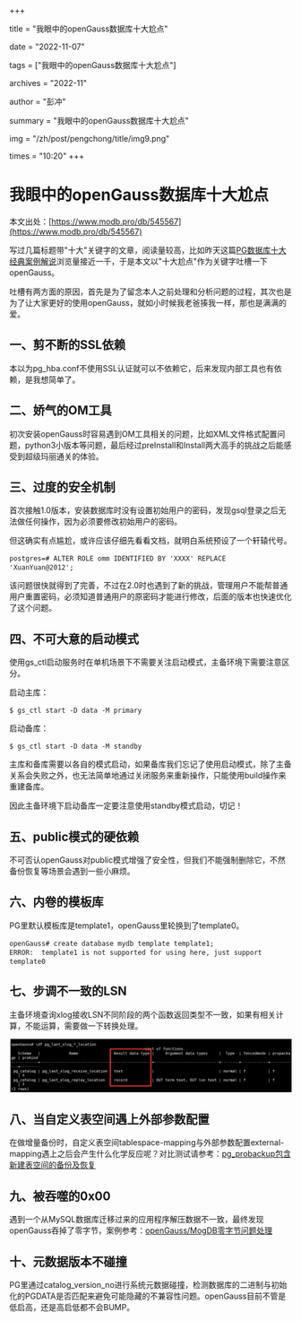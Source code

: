 +++

title = "我眼中的openGauss数据库十大尬点" 

date = "2022-11-07" 

tags = ["我眼中的openGauss数据库十大尬点"] 

archives = "2022-11" 

author = "彭冲" 

summary = "我眼中的openGauss数据库十大尬点"

img = "/zh/post/pengchong/title/img9.png" 

times = "10:20"
+++

# 我眼中的openGauss数据库十大尬点

本文出处：[https://www.modb.pro/db/545567](https://www.modb.pro/db/545567)

写过几篇标题带"十大"关键字的文章，阅读量较高，比如昨天这篇[PG数据库十大经典案例解说](https://www.modb.pro/db/544144)浏览量接近一千，于是本文以"十大尬点"作为关键字吐槽一下openGauss。

吐槽有两方面的原因，首先是为了留念本人之前处理和分析问题的过程，其次也是为了让大家更好的使用openGauss，就如小时候我老爸揍我一样，那也是满满的爱。

## 一、剪不断的SSL依赖

本以为pg_hba.conf不使用SSL认证就可以不依赖它，后来发现内部工具也有依赖，是我想简单了。

## 二、娇气的OM工具

初次安装openGauss时容易遇到OM工具相关的问题，比如XML文件格式配置问题，python3小版本等问题，最后经过preInstall和Install两大高手的挑战之后能感受到超级玛丽通关的体验。

## 三、过度的安全机制

首次接触1.0版本，安装数据库时没有设置初始用户的密码，发现gsql登录之后无法做任何操作，因为必须要修改初始用户的密码。

但这确实有点尴尬，或许应该仔细先看看文档，就明白系统预设了一个轩辕代号。

```
postgres=# ALTER ROLE omm IDENTIFIED BY 'XXXX' REPLACE 'XuanYuan@2012';
```

该问题很快就得到了完善，不过在2.0时也遇到了新的挑战，管理用户不能帮普通用户重置密码，必须知道普通用户的原密码才能进行修改，后面的版本也快速优化了这个问题。

## 四、不可大意的启动模式

使用gs_ctl启动服务时在单机场景下不需要关注启动模式，主备环境下需要注意区分。

启动主库：

```
$ gs_ctl start -D data -M primary
```

启动备库：

```
$ gs_ctl start -D data -M standby
```

主库和备库需要以各自的模式启动，如果备库我们忘记了使用启动模式，除了主备关系会失败之外，也无法简单地通过关闭服务来重新操作，只能使用build操作来重建备库。

因此主备环境下启动备库一定要注意使用standby模式启动，切记！

## 五、public模式的硬依赖

不可否认openGauss对public模式增强了安全性，但我们不能强制删除它，不然备份恢复等场景会遇到一些小麻烦。

## 六、内卷的模板库

PG里默认模板库是template1，openGauss里轮换到了template0。

```
openGauss# create database mydb template template1;
ERROR:  template1 is not supported for using here, just support template0
```

## 七、步调不一致的LSN

主备环境查询xlog接收LSN不同阶段的两个函数返回类型不一致，如果有相关计算，不能运算，需要做一下转换处理。

![image.png](./images/20221105-2954bc74-7a1c-4d34-a952-76e8c27ce1d0.png)

## 八、当自定义表空间遇上外部参数配置

在做增量备份时，自定义表空间tablespace-mapping与外部参数配置external-mapping遇上之后会产生什么化学反应呢？对比测试请参考：[pg_probackup包含新建表空间的备份及恢复](https://www.modb.pro/db/404169)

## 九、被吞噬的0x00

遇到一个从MySQL数据库迁移过来的应用程序解压数据不一致，最终发现openGauss吞掉了零字节，案例参考：[openGauss/MogDB零字节问题处理](https://www.modb.pro/db/196647)

## 十、元数据版本不碰撞

PG里通过catalog_version_no进行系统元数据碰撞，检测数据库的二进制与初始化的PGDATA是否匹配来避免可能隐藏的不兼容性问题。openGauss目前不管是低启高，还是高启低都不会BUMP。
